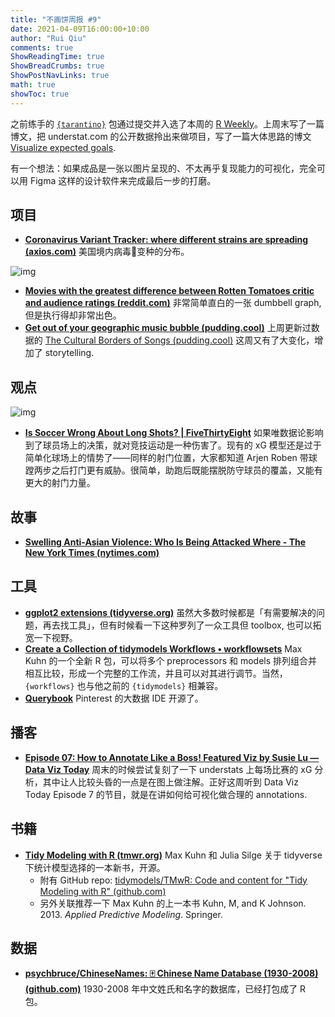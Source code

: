 ```yaml
---
title: "不画饼周报 #9"
date: 2021-04-09T16:00:00+10:00
author: "Rui Qiu"
comments: true
ShowReadingTime: true
ShowBreadCrumbs: true
ShowPostNavLinks: true
math: true
showToc: true
---
```


之前练手的 [`{tarantino}`](/posts/2021-01-26-tarantino/) 包通过提交并入选了本周的 [R Weekly](https://rweekly.org/2021-W14.html)。上周末写了一篇博文，把 understat.com 的公开数据拎出来做项目，写了一篇大体思路的博文 [Visualize expected goals](/posts/2021-04-07-visualize-xg/).

有一个想法：如果成品是一张以图片呈现的、不太再乎复现能力的可视化，完全可以用 Figma 这样的设计软件来完成最后一步的打磨。

## 项目
- **[Coronavirus Variant Tracker: where different strains are spreading (axios.com)](https://www.axios.com/variants-tracker/)** 美国境内病毒🦠变种的分布。

![img](https://preview.redd.it/pcexmsrmwxr61.png?width=960&crop=smart&auto=webp&s=9aa3f126825eb89b1272cdb22007a4de3197257f)

- **[Movies with the greatest difference between Rotten Tomatoes critic and audience ratings (reddit.com)](https://www.reddit.com/r/dataisbeautiful/comments/mmqb8w/movies_with_the_greatest_difference_between/)** 非常简单直白的一张 dumbbell graph, 但是执行得却非常出色。
- **[Get out of your geographic music bubble (pudding.cool)](https://pudding.cool/2021/04/music-bubble/)** 上周更新过数据的 [The Cultural Borders of Songs (pudding.cool)](https://pudding.cool/2018/06/music-map/?date=202102) 这周又有了大变化，增加了 storytelling.

## 观点

![img](https://fivethirtyeight.com/wp-content/uploads/2021/04/Screen-Shot-2021-04-08-at-11.32.27-AM.png?w=700)

- **[Is Soccer Wrong About Long Shots? | FiveThirtyEight](https://fivethirtyeight.com/features/is-soccer-wrong-about-long-shots/)** 如果唯数据论影响到了球员场上的决策，就对竞技运动是一种伤害了。现有的 xG 模型还是过于简单化球场上的情势了——同样的射门位置，大家都知道 Arjen Roben 带球蹚两步之后打门更有威胁。很简单，助跑后既能摆脱防守球员的覆盖，又能有更大的射门力量。

## 故事
- **[Swelling Anti-Asian Violence: Who Is Being Attacked Where - The New York Times (nytimes.com)](https://www.nytimes.com/interactive/2021/04/03/us/anti-asian-attacks.html)**

## 工具
- **[ggplot2 extensions (tidyverse.org)](https://exts.ggplot2.tidyverse.org)** 虽然大多数时候都是「有需要解决的问题，再去找工具」，但有时候看一下这种罗列了一众工具但 toolbox, 也可以拓宽一下视野。
- **[Create a Collection of tidymodels Workflows • workflowsets](https://workflowsets.tidymodels.org/)** Max Kuhn 的一个全新 R 包，可以将多个 preprocessors 和 models 排列组合并相互比较，形成一个完整的工作流，并且可以对其进行调节。当然，`{workflows}` 也与他之前的 `{tidymodels}` 相兼容。
- **[Querybook](https://www.querybook.org/)** Pinterest 的大数据 IDE 开源了。

## 播客
- **[Episode 07: How to Annotate Like a Boss! Featured Viz by Susie Lu — Data Viz Today](https://dataviztoday.com/shownotes/07)** 周末的时候尝试复刻了一下 understats 上每场比赛的 xG 分析，其中让人比较头昏的一点是在图上做注解。正好这周听到 Data Viz Today Episode 7 的节目，就是在讲如何给可视化做合理的 annotations.

## 书籍
- **[Tidy Modeling with R (tmwr.org)](https://www.tmwr.org/)** Max Kuhn 和 Julia Silge 关于 tidyverse 下统计模型选择的一本新书，开源。
    - 附有 GitHub repo: [tidymodels/TMwR: Code and content for "Tidy Modeling with R" (github.com)](https://github.com/tidymodels/TMwR)
    - 另外关联推荐一下 Max Kuhn 的上一本书 Kuhn, M, and K Johnson. 2013. _Applied Predictive Modeling_. Springer.

## 数据
- **[psychbruce/ChineseNames: 🀄 Chinese Name Database (1930-2008) (github.com)](https://github.com/psychbruce/ChineseNames)** 1930-2008 年中文姓氏和名字的数据库，已经打包成了 R 包。
